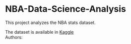 # NBA-Data-Science-Analysis
This project analyzes the NBA stats dataset.

The dataset is available in [Kaggle](https://www.kaggle.com/datasets/vivovinco/19912021-nba-stats) \
Authors:

